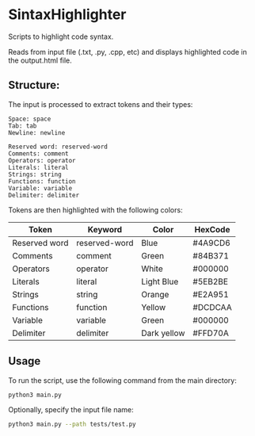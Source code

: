 # SintaxHighlighter
Scripts to highlight code syntax. 

Reads from input file (.txt, .py, .cpp, etc) and displays highlighted code in the output.html file.


## Structure:
The input is processed to extract tokens and their types:

    Space: space
    Tab: tab
    Newline: newline

    Reserved word: reserved-word
    Comments: comment
    Operators: operator
    Literals: literal
    Strings: string
    Functions: function
    Variable: variable
    Delimiter: delimiter


Tokens are then highlighted with the following colors: 

|  Token         |   Keyword        |  Color           | HexCode |
|----------------|------------------|------------------|---------|
| Reserved word  | reserved-word    |  Blue            | #4A9CD6 |
| Comments       | comment          |  Green           | #84B371 |
| Operators      | operator         |  White           | #000000 |
| Literals       | literal          |  Light Blue      | #5EB2BE |
| Strings        | string           |  Orange          | #E2A951 |
| Functions      | function         |  Yellow          | #DCDCAA |
| Variable       | variable         |  Green           | #000000 |
| Delimiter      | delimiter        |  Dark yellow     | #FFD70A |



## Usage
To run the script, use the following command from the main directory:

```bash
python3 main.py  
```

Optionally, specify the input file name:
```bash
python3 main.py --path tests/test.py
```

    